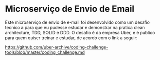 # Microserviço de Envio de Email 

Este microserviço de envio de e-mail foi desenvolvido como um desafio tecnico a
para que eu pudesse estudar e demonstrar na pratica clean architecture, TDD, SOLID e DDD.
O desafio é da empresa Uber, e é publico para quem quiser treinar e estudar, de acordo com o link a seguir:

https://github.com/uber-archive/coding-challenge-tools/blob/master/coding_challenge.md
